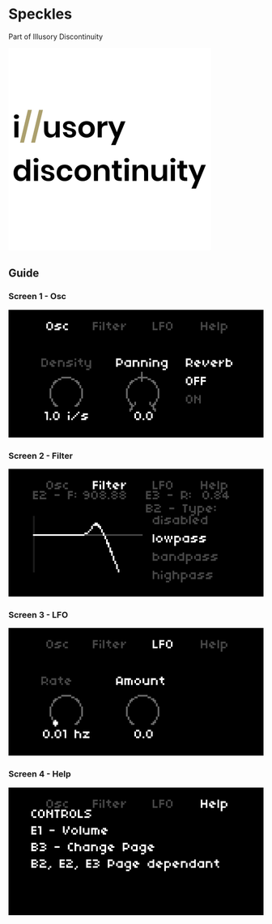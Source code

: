 # Speckles

Part of Illusory Discontinuity

![](./DOCS/illusory-logo-small.png)

## Guide

### Screen 1 - Osc

![Speckles screen 1](./DOCS/speckles_001.png)

### Screen 2 - Filter

![Speckles screen 2](./DOCS/speckles_002.png)

### Screen 3 - LFO

![Speckles screen 3](./DOCS/speckles_003.png)

### Screen 4 - Help

![Speckles screen 4](./DOCS/speckles_004.png)
